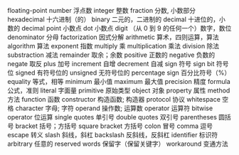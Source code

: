 floating-point number 浮点数
integer 整数
fraction 分数, 小数部分
hexadecimal  十六进制（的）
binary 二元的，二进制的
decimal  十进位的，小数的
decimal point 小数点
dot 小数点
digit （从 0 到 9 的任何一个）数字，数位
denominator 分母
factorization 因式分解
arithmetic 算术，四则运算，算法
algorithm 算法
exponent  指数
multiply 乘
multiplication 乘法
division 除法
substraction 减法
remainder 取余；余数
positive 正数的
negative 负数的
negate 取反
plus 加号
increment 自增
decrement 自减
sign  符号
sign bit 符号位
signed 有符号位的
unsigned 无符号位的
percentage sign 百分比符号（%）
equality 等式，相等
minimum 最小值
maximum 最大值
precision 精度
formula 公式，准则
literal 字面量
primitive 原始类型
object 对象
property 属性
method 方法
function 函数
constructor 构造函数; 构造器
protocol 协议
whitespace 空格
character 字母; 字符
operand 操作数; 运算数
operator 运算符
bitwise operator 位运算
single quotes 单引号
double quotes 双引号
parentheses 圆括号
bracket 括号；方括号
square bracket 方括号
colon 冒号
comma 逗号
escape 转义
slash 斜线，斜杠
backslash 反斜线，反斜杠
identifier 标识符
arbitrary 任意的
reserved words 保留字（保留关键字）
workaround 变通方法